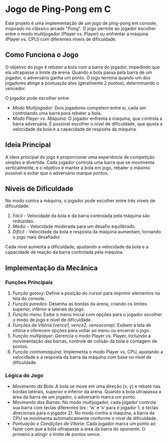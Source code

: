 # Jogo de Ping-Pong em C

Este projeto é uma implementação de um jogo de ping-pong em console, inspirado no clássico arcade "Pong". O jogo permite ao jogador escolher entre o modo multijogador (Player vs. Player) ou enfrentar a máquina (Player vs. CPU) com diferentes níveis de dificuldade.

## Como Funciona o Jogo

O objetivo do jogo é rebater a bola com a barra do jogador, impedindo que ela ultrapasse o limite da arena. Quando a bola passa pela barra de um jogador, o adversário ganha um ponto. O jogo termina quando um dos jogadores atinge a pontuação alvo (geralmente 2 pontos), determinando o vencedor.

O jogador pode escolher entre:

- *Modo Multijogador*: Dois jogadores competem entre si, cada um controlando uma barra para rebater a bola.
- *Modo Player vs. Máquina*: O jogador enfrenta a máquina, que controla a barra adversária. É possível escolher o nível de dificuldade, que ajusta a velocidade da bola e a capacidade de resposta da máquina.

## Ideia Principal

A ideia principal do jogo é proporcionar uma experiência de competição simples e divertida. Cada jogador controla uma barra que se movimenta verticalmente, e o objetivo é manter a bola em jogo, rebater o máximo possível e evitar que o adversário marque pontos.

## Níveis de Dificuldade

No modo contra a máquina, o jogador pode escolher entre três níveis de dificuldade:

1. *Fácil* - Velocidade da bola e da barra controlada pela máquina são reduzidas.
2. *Médio* - Velocidade moderada para um desafio equilibrado.
3. *Difícil* - Velocidade da bola e resposta da máquina aumentam, tornando o jogo mais desafiador.

Cada nível aumenta a dificuldade, ajustando a velocidade da bola e a capacidade de reação da barra controlada pela máquina.

## Implementação da Mecânica

### Funções Principais

1. *Função gotoxy*: Define a posição do cursor para imprimir elementos na tela do console.
2. *Função paredes*: Desenha as bordas da arena, criando os limites superior, inferior e laterais do jogo.
3. *Função menu*: Exibe o menu inicial com opções para o jogador escolher o modo de jogo e nível de dificuldade.
4. *Funções de Vitória (vence1, vence2, vencecomp)*: Exibem a tela de vitória e oferecem opções para voltar ao menu ou encerrar o jogo.
5. *Função multiplayer*: Gerencia o modo Player vs. Player, incluindo a movimentação das barras, controle de colisão da bola e contagem de pontos.
6. *Função contramaquina*: Implementa o modo Player vs. CPU, ajustando a velocidade e a resposta da barra da máquina com base no nível de dificuldade.

### Lógica do Jogo

- *Movimento da Bola*: A bola se move em uma direção (x, y) e rebate nas bordas laterais, superior e inferior da arena. Quando a bola ultrapassa a área da barra de um jogador, o adversário marca um ponto.
- *Movimento das Barras*: No modo multijogador, cada jogador controla sua barra com teclas diferentes (ex.: ‘w’ e ‘s’ para o jogador 1, e teclas direcionais para o jogador 2). No modo contra a máquina, a barra da CPU se movimenta automaticamente conforme o nível de dificuldade.
- *Pontuação e Condições de Vitória*: Cada jogador marca um ponto ao fazer com que a bola ultrapasse a área da barra do oponente. O primeiro a atingir o limite de pontos vence.